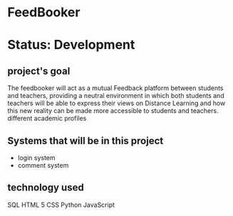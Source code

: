 <h1>FeedBooker<h1>

Status: Development

## project's goal

The feedbooker will act as a mutual Feedback platform between students and teachers, providing a neutral environment in which both students and teachers will be able to express their views on Distance Learning and how this new reality can be made more accessible to students and teachers. different academic profiles

## Systems that will be in this project

+ login system
+ comment system

## technology used

SQL
HTML 5
CSS
Python
JavaScript

